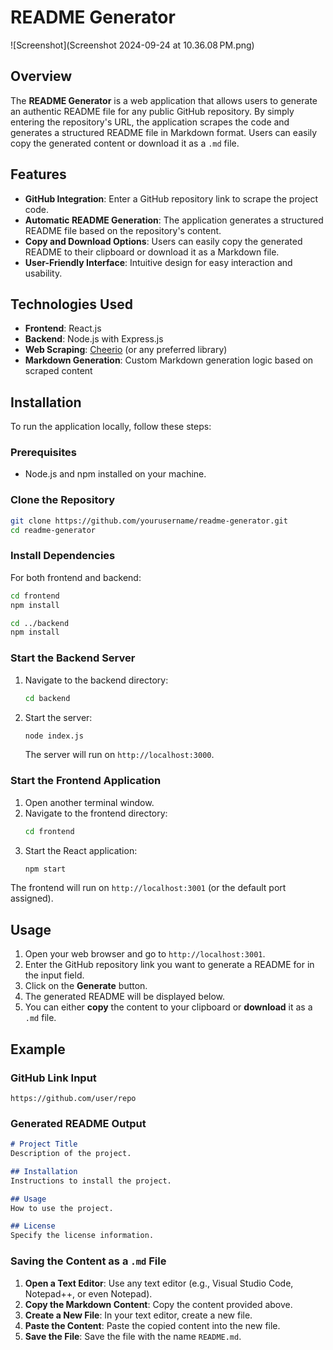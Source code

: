 # README Generator

![Screenshot](Screenshot 2024-09-24 at 10.36.08 PM.png)

## Overview

The **README Generator** is a web application that allows users to generate an authentic README file for any public GitHub repository. By simply entering the repository's URL, the application scrapes the code and generates a structured README file in Markdown format. Users can easily copy the generated content or download it as a `.md` file.

## Features

- **GitHub Integration**: Enter a GitHub repository link to scrape the project code.
- **Automatic README Generation**: The application generates a structured README file based on the repository's content.
- **Copy and Download Options**: Users can easily copy the generated README to their clipboard or download it as a Markdown file.
- **User-Friendly Interface**: Intuitive design for easy interaction and usability.

## Technologies Used

- **Frontend**: React.js
- **Backend**: Node.js with Express.js
- **Web Scraping**: [Cheerio](https://cheerio.js.org/) (or any preferred library)
- **Markdown Generation**: Custom Markdown generation logic based on scraped content

## Installation

To run the application locally, follow these steps:

### Prerequisites

- Node.js and npm installed on your machine.

### Clone the Repository

```bash
git clone https://github.com/yourusername/readme-generator.git
cd readme-generator
```

### Install Dependencies

For both frontend and backend:

```bash
cd frontend
npm install

cd ../backend
npm install
```

### Start the Backend Server

1. Navigate to the backend directory:
    ```bash
    cd backend
    ```
2. Start the server:
    ```bash
    node index.js
    ```
   The server will run on `http://localhost:3000`.

### Start the Frontend Application

1. Open another terminal window.
2. Navigate to the frontend directory:
    ```bash
    cd frontend
    ```
3. Start the React application:
    ```bash
    npm start
    ```

The frontend will run on `http://localhost:3001` (or the default port assigned).

## Usage

1. Open your web browser and go to `http://localhost:3001`.
2. Enter the GitHub repository link you want to generate a README for in the input field.
3. Click on the **Generate** button.
4. The generated README will be displayed below.
5. You can either **copy** the content to your clipboard or **download** it as a `.md` file.

## Example

### GitHub Link Input

```
https://github.com/user/repo
```

### Generated README Output

```markdown
# Project Title
Description of the project.

## Installation
Instructions to install the project.

## Usage
How to use the project.

## License
Specify the license information.
```

### Saving the Content as a `.md` File

1. **Open a Text Editor**: Use any text editor (e.g., Visual Studio Code, Notepad++, or even Notepad).
2. **Copy the Markdown Content**: Copy the content provided above.
3. **Create a New File**: In your text editor, create a new file.
4. **Paste the Content**: Paste the copied content into the new file.
5. **Save the File**: Save the file with the name `README.md`.

